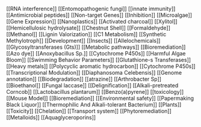 [[RNA interference]]
[[Entomopathogenic fungi]]
[[innate immunity]]
[[Antimicrobial peptides]]
[[Non-target Genes]]
[[Inhibition]]
[[Microalgae]]
[[Gene Expression]]
[[Nanoplastics]]
[[Activated charcoal]]
[[Xylitol]]
[[Hemicellulosic hydrolysate]]
[[Chestnut Shell]]
[[Formaldehyde]]
[[Methanol]]
[[Lignin Valorization]]
[[C1 Metabolism]]
[[Synthetic Methylotroph]]
[[Development]]
[[Insects]]
[[Allelochemicals]]
[[Glycosyltransferases (Gts)]]
[[Metabolic pathways]]
[[Bioremediation]]
[[Azo dye]]
[[Anoxybacillus Sp.]]
[[Cytochrome P450s]]
[[Harmful Algae Bloom]]
[[Swimming Behavior Parameters]]
[[Glutathione-s Transferases]]
[[Heavy metals]]
[[Polycyclic aromatic hydrocarbon]]
[[Cytochrome P450s]]
[[Transcriptional Modulation]]
[[Diaphanosoma Celebensis]]
[[Genome annotation]]
[[Biodegradation]]
[[atrazine]]
[[Arthrobacter Sp]]
[[Bioethanol]]
[[Fungal laccase]]
[[Delignification]]
[[Alkali-pretreated Corncob]]
[[Lactobacillus plantarum]]
[[Benzo(a)pyrene]]
[[toxicology]]
[[Mouse Model]]
[[Bioremediation]]
[[Environmental safety]]
[[Papermaking Black Liquor]]
[[Thermophilic And Alkali-tolerant Bacterium]]
[[Plants]]
[[Toxicity]]
[[Chelation]]
[[Transport system]]
[[Phytoremediation]]
[[Metalloids]]
[[Aquaglyceroporins]]
